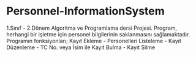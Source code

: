 # Personnel-InformationSystem
1.Sınıf - 2.Dönem Algoritma ve Programlama dersi Projesi. Program, herhangi bir işletme için personel bilgilerinin saklanmasını sağlamaktadır.
Programın fonksiyonları; Kayıt Ekleme - Personelleri Listeleme - Kayıt Düzenleme - TC No. veya İsim ile Kayıt Bulma - Kayıt Silme  

